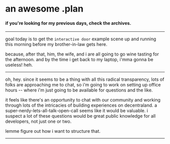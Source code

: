 # an awesome .plan

#### if you're looking for my previous days, check the archives.

---

goal today is to get the `interactive door` example scene up and running this morning before my brother-in-law gets here.

because, after that, him, the wife, and i are all going to go wine tasting for the afternoon.  and by the time i get back to my laptop, i'mma gonna be useless!  heh.

---

oh, hey.  since it seems to be a thing with all this radical transparency, lots of folks are approaching me to chat, so i'm going to work on setting up office hours -- where i'm just going to be available for questions and the like.

it feels like there's an opportunity to chat with our community and working through lots of the intricacies of building experiences on decentraland.  a super-nerdy-lets-all-talk-open-call seems like it would be valuable.  i suspect a lot of these questions would be great public knowledge for all developers, not just one or two.

lemme figure out how i want to structure that.

---


